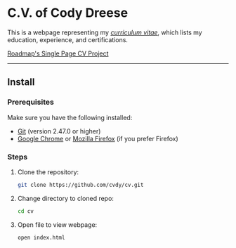 # C.V. of Cody Dreese


This is a webpage representing my [*curriculum vitae*](https://cvdy.github.io/cv), which lists my education, experience, and certifications.

[Roadmap's Single Page CV Project](https://roadmap.sh/projects/single-page-cv
)

---

## Install


### Prerequisites

Make sure you have the following installed:

- [Git](https://git-scm.com//) (version 2.47.0 or higher)
- [Google Chrome](https://www.google.com/chrome/) or [Mozilla Firefox](https://www.mozilla.org/en-US/firefox/) (if you prefer Firefox)

### Steps

1. Clone the repository:

   ```bash
   git clone https://github.com/cvdy/cv.git

2. Change directory to cloned repo:

   ```bash
   cd cv

3. Open file to view webpage:

   ```bash
   open index.html
